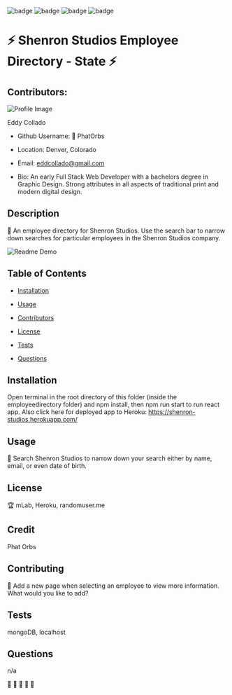 
  

  ![badge](https://img.shields.io/github/languages/count/PhatOrbs/employee_directory)
  ![badge](https://img.shields.io/github/languages/top/PhatOrbs/employee_directory)
  ![badge](https://img.shields.io/badge/Generated%20By%3A-README.MD%20Generator-brightgreen)
  ![badge](https://img.shields.io/badge/build-passing-blueviolet)
  

  # :zap: Shenron Studios Employee Directory - State :zap:

  ## Contributors:

  ![Profile Image](https://avatars3.githubusercontent.com/u/55727894?v=4)

  Eddy Collado

  * Github Username: :pizza: PhatOrbs

  * Location: Denver, Colorado

  * Email: eddcollado@gmail.com 

  * Bio: An early Full Stack Web Developer with a bachelors degree in Graphic Design. Strong attributes in all aspects of traditional print and modern digital design.

  ## Description 

  :cake: An employee directory for Shenron Studios. Use the search bar to narrow down searches for particular employees in the Shenron Studios company.

  ![Readme Demo](src/utils/shenron_studios.gif)

  ## Table of Contents 

  * [Installation](#installation) 

  * [Usage](#usage) 

  * [Contributors](#contributors) 

  * [License](#license) 

  * [Tests](#tests) 

  * [Questions](#questions) 

  ## Installation 

  Open terminal in the root directory of this folder (inside the employeedirectory folder) and npm install, then npm run start to run react app. Also click here for deployed app to Heroku: https://shenron-studios.herokuapp.com/ 

  ## Usage 

  :bacon: Search Shenron Studios to narrow down your search either by name, email, or even date of birth. 

  ## License 

  :trophy: mLab, Heroku, randomuser.me 

  ## Credit 

  Phat Orbs 

  ## Contributing 

  :scorpion: Add a new page when selecting an employee to view more information. What would you like to add? 

  ## Tests 

  mongoDB, localhost 

  ## Questions 

  n/a 

  :key: :key: :key: :key: :key: 

